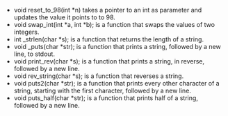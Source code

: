 - void reset_to_98(int *n) takes a pointer to an int as parameter and updates the value it points to to 98.
- void swap_int(int *a, int *b); is a function that swaps the values of two integers.
- int _strlen(char *s); is a function that returns the length of a string.
- void _puts(char *str); is a function that prints a string, followed by a new line, to stdout.
- void print_rev(char *s); is a function that prints a string, in reverse, followed by a new line.
- void rev_string(char *s); is a function that reverses a string.
- void puts2(char *str); is a function that prints every other character of a string, starting with the first character, followed by a new line.
- void puts_half(char *str); is a function that prints half of a string, followed by a new line.
